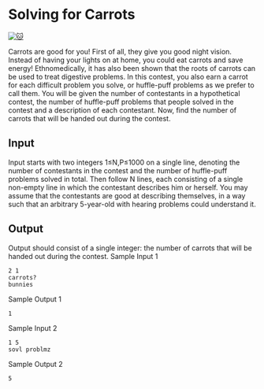 # Solving for Carrots

[![:cat:](https://open.kattis.com/favicon)](https://open.kattis.com/problems/carrots)

Carrots are good for you! First of all, they give you good night vision. Instead of having your lights on at home, you could eat carrots and save energy! Ethnomedically, it has also been shown that the roots of carrots can be used to treat digestive problems. In this contest, you also earn a carrot for each difficult problem you solve, or huffle-puff problems as we prefer to call them. You will be given the number of contestants in a hypothetical contest, the number of huffle-puff problems that people solved in the contest and a description of each contestant. Now, find the number of carrots that will be handed out during the contest.

## Input
Input starts with two integers 1≤N,P≤1000
on a single line, denoting the number of contestants in the contest and the number of huffle-puff problems solved in total. Then follow N lines, each consisting of a single non-empty line in which the contestant describes him or herself. You may assume that the contestants are good at describing themselves, in a way such that an arbitrary 5-year-old with hearing problems could understand it.

## Output
Output should consist of a single integer: the number of carrots that will be handed out during the contest.
Sample Input 1
```
2 1
carrots?
bunnies
```
Sample Output 1
```
1
```

Sample Input 2 	
```
1 5
sovl problmz
```
Sample Output 2
```
5
```
